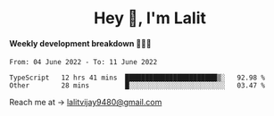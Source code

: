 <h1 align="center">Hey 👋, I'm Lalit</h1>

#### Weekly development breakdown 👨🏻‍💻
<!--START_SECTION:waka-->

```text
From: 04 June 2022 - To: 11 June 2022

TypeScript   12 hrs 41 mins  ███████████████████████▒░   92.98 %
Other        28 mins         █░░░░░░░░░░░░░░░░░░░░░░░░   03.47 %
```

<!--END_SECTION:waka-->

Reach me at → lalitvijay9480@gmail.com
